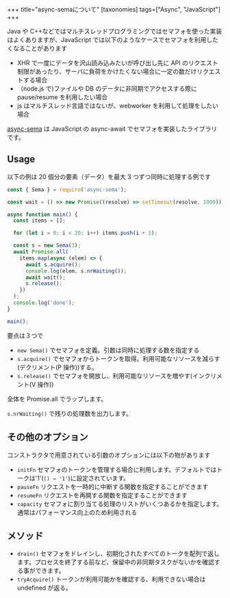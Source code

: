 +++
title="async-semaについて"
[taxonomies]
tags=["Async", "JavaScript"]
+++

Java や C++などではマルチスレッドプログラミングではセマフォを使った実装はよくありますが、JavaScript では以下のようなケースでセマフォを利用したくなることがあります

- XHR で一度にデータを沢山読み込みたいが呼び出し先に API のリクエスト制限があったり、サーバに負荷をかけたくない場合に一定の数だけリクエストする場合
- （node.js で)ファイルや DB のデータに非同期でアクセスする際に pause/resume を利用したい場合
- js はマルチスレッド言語ではないが、webworker を利用して処理をしたい場合

[async-sema](https://github.com/vercel/async-sema) は JavaScript の async-await でセマフォを実装したライブラリです。

## Usage

以下の例は 20 個分の要素（データ）を最大 3 つずつ同時に処理する例です

```js
const { Sema } = require('async-sema');

const wait = () => new Promise((resolve) => setTimeout(resolve, 1000));

async function main() {
  const items = [];

  for (let i = 0; i < 20; i++) items.push(i + 1);

  const s = new Sema(3);
  await Promise.all(
    items.map(async (elem) => {
      await s.acquire();
      console.log(elem, s.nrWaiting());
      await wait();
      s.release();
    })
  );
  console.log('done');
}

main();
```

要点は３つで

- `new Sema()` でセマフォを定義。引数は同時に処理する数を指定する
- `s.acquire()` でセマフォからトークンを取得。利用可能なリソースを減らす(デクリメント(P 操作))する。
- `s.release()` でセマフォを開放し、利用可能なリソースを増やす(インクリメント(V 操作))

全体を Promise.all でラップします。

`s.nrWaiting()` で残りの処理数を出力します。

## その他のオプション

コンストラクタで用意されている引数のオプションには以下の物があります

- `initFn` セマフォのトークンを管理する場合に利用します。デフォルトではトークは'1'(`() ⇒ '1'`)に設定されています。
- `pauseFn` リクエストを一時的に中断する関数を指定することができます
- `resumeFn` リクエストを再開する関数を指定することができます
- `capacity` セマフォに割り当てる処理のリストがいくつあるかを指定します。通常はパフォーマンス向上のため利用される

## メソッド

- `drain()` セマフォをドレインし、初期化されたすべてのトークを配列で返します。プロセスを終了する前など、保留中の非同期タスクがないかを確認する事ができます。
- `tryAcquire()` トークンが利用可能かを確認する、利用できない場合は undefined が返る。
